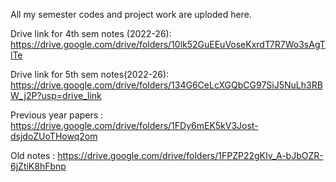 All my semester codes and project work are uploded here.

Drive link for 4th sem notes (2022-26): https://drive.google.com/drive/folders/10lk52GuEEuVoseKxrdT7R7Wo3sAgTlTe

Drive link for 5th sem notes(2022-26): https://drive.google.com/drive/folders/134G6CeLcXGQbCG97SiJ5NuLh3RBW_j2P?usp=drive_link

Previous year papers : https://drive.google.com/drive/folders/1FDy6mEK5kV3Jost-dsjdoZUoTHowq2om

Old notes : https://drive.google.com/drive/folders/1FPZP22gKIv_A-bJbOZR-6jZtiK8hFbnp